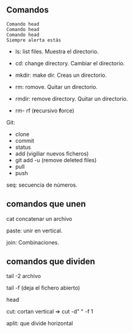 ## Comandos

```
Comando head
Comando head
Comando head
Siempre alerta estás 
```

- ls: list files. Muestra el directorio.

- cd: change directory. Cambiar el directorio.

- mkdir: make dir. Creas un directorio.

- rm: romove. Quitar un directorio.

- rmdir: remove directory. Quitar un directorio.

- rm- rf (**r**ecursivo **f**orce)

Git: 

- clone 
- commit 
- status
- add (vigiliar nuevos ficheros) 
- git add -u (remove deleted files)
- pull
- push

seq: secuencia de números.

## comandos que unen

cat concatenar un archivo

paste: unir en vertical.

join: Combinaciones.

## comandos que dividen

tail -2 archivo

tail -f (deja el fichero abierto)

head

cut: cortan vertical => cut -d" " -f 1

aplit: que divide horizontal







